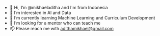 - 👋 Hi, I’m @mikhaeladitha and I'm from Indonesia
- 👀 I’m interested in AI and Data
- 🌱 I’m currently learning Machine Learning and Curriculum Development
- 💞️ I’m looking for a mentor who can teach me
- 📫 Please reach me with adithamikhael@gmail.com

<!---
mikhaeladitha/mikhaeladitha is a ✨ special ✨ repository because its `README.md` (this file) appears on your GitHub profile.
You can click the Preview link to take a look at your changes.
--->
